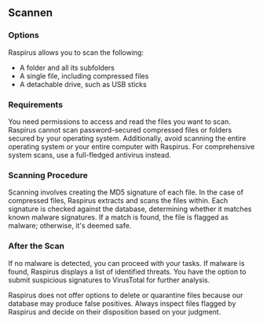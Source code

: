 ## Scannen

### Options

Raspirus allows you to scan the following:

- A folder and all its subfolders
- A single file, including compressed files
- A detachable drive, such as USB sticks

### Requirements

You need permissions to access and read the files you want to scan. Raspirus cannot scan password-secured compressed files or folders secured by your operating system. Additionally, avoid scanning the entire operating system or your entire computer with Raspirus. For comprehensive system scans, use a full-fledged antivirus instead.

### Scanning Procedure

Scanning involves creating the MD5 signature of each file. In the case of compressed files, Raspirus extracts and scans the files within. Each signature is checked against the database, determining whether it matches known malware signatures. If a match is found, the file is flagged as malware; otherwise, it's deemed safe.

### After the Scan

If no malware is detected, you can proceed with your tasks. If malware is found, Raspirus displays a list of identified threats. You have the option to submit suspicious signatures to VirusTotal for further analysis.

Raspirus does not offer options to delete or quarantine files because our database may produce false positives. Always inspect files flagged by Raspirus and decide on their disposition based on your judgment.
